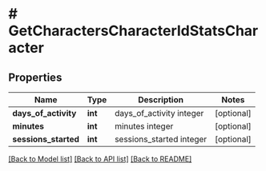 # # GetCharactersCharacterIdStatsCharacter

## Properties

Name | Type | Description | Notes
------------ | ------------- | ------------- | -------------
**days_of_activity** | **int** | days_of_activity integer | [optional] 
**minutes** | **int** | minutes integer | [optional] 
**sessions_started** | **int** | sessions_started integer | [optional] 

[[Back to Model list]](../../README.md#documentation-for-models) [[Back to API list]](../../README.md#documentation-for-api-endpoints) [[Back to README]](../../README.md)


